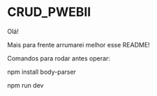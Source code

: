 # CRUD_PWEBII

Olá!

Mais para frente arrumarei melhor esse README!

Comandos para rodar antes operar:

npm install body-parser

npm run dev